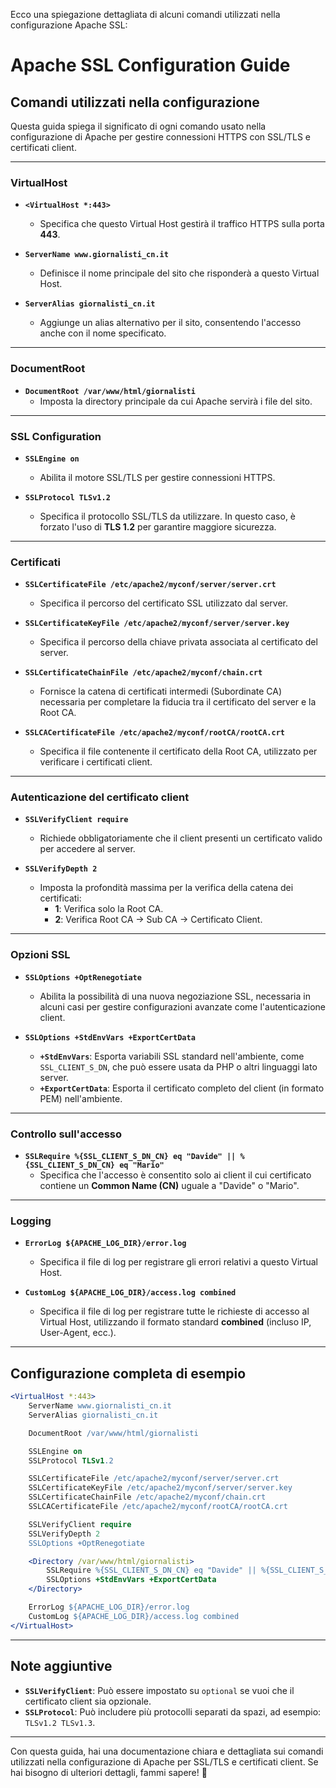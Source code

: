Ecco una spiegazione dettagliata di alcuni comandi utilizzati nella configurazione Apache SSL:

# **Apache SSL Configuration Guide**

## **Comandi utilizzati nella configurazione**
Questa guida spiega il significato di ogni comando usato nella configurazione di Apache per gestire connessioni HTTPS con SSL/TLS e certificati client.

---

### **VirtualHost**

- **`<VirtualHost *:443>`**
  - Specifica che questo Virtual Host gestirà il traffico HTTPS sulla porta **443**.

- **`ServerName www.giornalisti_cn.it`**
  - Definisce il nome principale del sito che risponderà a questo Virtual Host.

- **`ServerAlias giornalisti_cn.it`**
  - Aggiunge un alias alternativo per il sito, consentendo l'accesso anche con il nome specificato.

---

### **DocumentRoot**

- **`DocumentRoot /var/www/html/giornalisti`**
  - Imposta la directory principale da cui Apache servirà i file del sito.

---

### **SSL Configuration**

- **`SSLEngine on`**
  - Abilita il motore SSL/TLS per gestire connessioni HTTPS.

- **`SSLProtocol TLSv1.2`**
  - Specifica il protocollo SSL/TLS da utilizzare. In questo caso, è forzato l'uso di **TLS 1.2** per garantire maggiore sicurezza.

---

### **Certificati**

- **`SSLCertificateFile /etc/apache2/myconf/server/server.crt`**
  - Specifica il percorso del certificato SSL utilizzato dal server.

- **`SSLCertificateKeyFile /etc/apache2/myconf/server/server.key`**
  - Specifica il percorso della chiave privata associata al certificato del server.

- **`SSLCertificateChainFile /etc/apache2/myconf/chain.crt`**
  - Fornisce la catena di certificati intermedi (Subordinate CA) necessaria per completare la fiducia tra il certificato del server e la Root CA.

- **`SSLCACertificateFile /etc/apache2/myconf/rootCA/rootCA.crt`**
  - Specifica il file contenente il certificato della Root CA, utilizzato per verificare i certificati client.

---

### **Autenticazione del certificato client**

- **`SSLVerifyClient require`**
  - Richiede obbligatoriamente che il client presenti un certificato valido per accedere al server.

- **`SSLVerifyDepth 2`**
  - Imposta la profondità massima per la verifica della catena dei certificati:
    - **1**: Verifica solo la Root CA.
    - **2**: Verifica Root CA → Sub CA → Certificato Client.

---

### **Opzioni SSL**

- **`SSLOptions +OptRenegotiate`**
  - Abilita la possibilità di una nuova negoziazione SSL, necessaria in alcuni casi per gestire configurazioni avanzate come l'autenticazione client.

- **`SSLOptions +StdEnvVars +ExportCertData`**
  - **`+StdEnvVars`**: Esporta variabili SSL standard nell'ambiente, come `SSL_CLIENT_S_DN`, che può essere usata da PHP o altri linguaggi lato server.
  - **`+ExportCertData`**: Esporta il certificato completo del client (in formato PEM) nell'ambiente.

---

### **Controllo sull'accesso**

- **`SSLRequire %{SSL_CLIENT_S_DN_CN} eq "Davide" || %{SSL_CLIENT_S_DN_CN} eq "Mario"`**
  - Specifica che l'accesso è consentito solo ai client il cui certificato contiene un **Common Name (CN)** uguale a "Davide" o "Mario".

---

### **Logging**

- **`ErrorLog ${APACHE_LOG_DIR}/error.log`**
  - Specifica il file di log per registrare gli errori relativi a questo Virtual Host.

- **`CustomLog ${APACHE_LOG_DIR}/access.log combined`**
  - Specifica il file di log per registrare tutte le richieste di accesso al Virtual Host, utilizzando il formato standard **combined** (incluso IP, User-Agent, ecc.).

---

## **Configurazione completa di esempio**

```apache
<VirtualHost *:443>
    ServerName www.giornalisti_cn.it
    ServerAlias giornalisti_cn.it

    DocumentRoot /var/www/html/giornalisti

    SSLEngine on
    SSLProtocol TLSv1.2

    SSLCertificateFile /etc/apache2/myconf/server/server.crt
    SSLCertificateKeyFile /etc/apache2/myconf/server/server.key
    SSLCertificateChainFile /etc/apache2/myconf/chain.crt
    SSLCACertificateFile /etc/apache2/myconf/rootCA/rootCA.crt

    SSLVerifyClient require
    SSLVerifyDepth 2
    SSLOptions +OptRenegotiate

    <Directory /var/www/html/giornalisti>
        SSLRequire %{SSL_CLIENT_S_DN_CN} eq "Davide" || %{SSL_CLIENT_S_DN_CN} eq "Mario"
        SSLOptions +StdEnvVars +ExportCertData
    </Directory>

    ErrorLog ${APACHE_LOG_DIR}/error.log
    CustomLog ${APACHE_LOG_DIR}/access.log combined
</VirtualHost>
```

---

## **Note aggiuntive**
- **`SSLVerifyClient`**: Può essere impostato su `optional` se vuoi che il certificato client sia opzionale.
- **`SSLProtocol`**: Può includere più protocolli separati da spazi, ad esempio: `TLSv1.2 TLSv1.3`.

---

Con questa guida, hai una documentazione chiara e dettagliata sui comandi utilizzati nella configurazione di Apache per SSL/TLS e certificati client. Se hai bisogno di ulteriori dettagli, fammi sapere! 🚀
